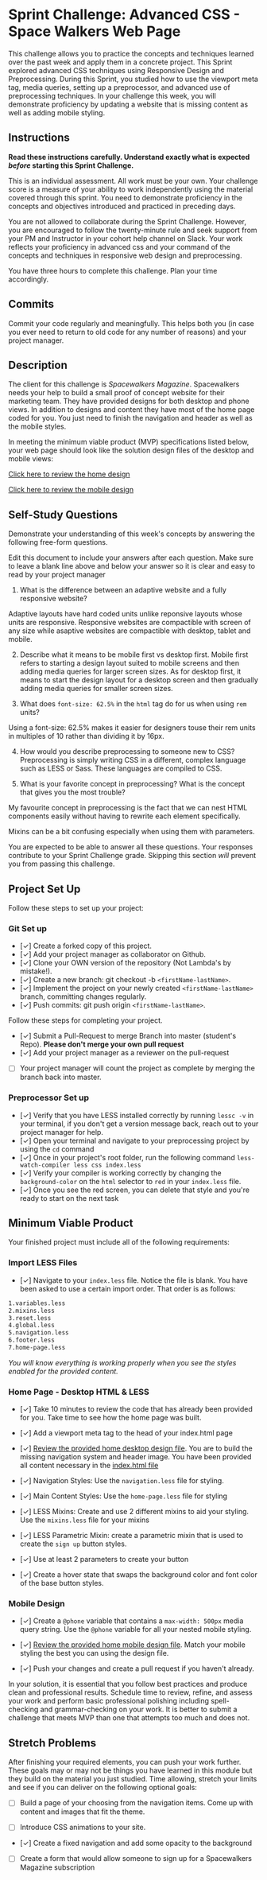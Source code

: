 # Sprint Challenge: Advanced CSS - Space Walkers Web Page

This challenge allows you to practice the concepts and techniques learned over the past week and apply them in a concrete project. This Sprint explored advanced CSS techniques using Responsive Design and Preprocessing. During this Sprint, you studied how to use the viewport meta tag, media queries, setting up a preprocessor, and advanced use of preprocessing techniques. In your challenge this week, you will demonstrate proficiency by updating a website that is missing content as well as adding mobile styling.

## Instructions

**Read these instructions carefully. Understand exactly what is expected _before_ starting this Sprint Challenge.**

This is an individual assessment. All work must be your own. Your challenge score is a measure of your ability to work independently using the material covered through this sprint. You need to demonstrate proficiency in the concepts and objectives introduced and practiced in preceding days.

You are not allowed to collaborate during the Sprint Challenge. However, you are encouraged to follow the twenty-minute rule and seek support from your PM and Instructor in your cohort help channel on Slack. Your work reflects your proficiency in advanced css and your command of the concepts and techniques in responsive web design and preprocessing.

You have three hours to complete this challenge. Plan your time accordingly.

## Commits

Commit your code regularly and meaningfully. This helps both you (in case you ever need to return to old code for any number of reasons) and your project manager.

## Description

The client for this challenge is _Spacewalkers Magazine_. Spacewalkers needs your help to build a small proof of concept website for their marketing team. They have provided designs for both desktop and phone views. In addition to designs and content they have most of the home page coded for you. You just need to finish the navigation and header as well as the mobile styles.

In meeting the minimum viable product (MVP) specifications listed below, your web page should look like the solution design files of the desktop and mobile views:

[Click here to review the home design](design-files/home-desktop.png)

[Click here to review the mobile design](design-files/home-mobile.png)

## Self-Study Questions

Demonstrate your understanding of this week's concepts by answering the following free-form questions.

Edit this document to include your answers after each question. Make sure to leave a blank line above and below your answer so it is clear and easy to read by your project manager

1. What is the difference between an adaptive website and a fully responsive website?

Adaptive layouts have hard coded units unlike reponsive layouts whose units are responsive. Responsive websites are compactible with screen of any size while asaptive websites are compactible with desktop, tablet and mobile.

2. Describe what it means to be mobile first vs desktop first.
Mobile first refers to starting a design layout suited to mobile screens and then adding media queries for larger screen sizes. As for desktop first, it means to start the design layout for a desktop screen and then gradually adding media queries for smaller screen sizes.

3. What does `font-size: 62.5%` in the `html` tag do for us when using `rem` units?

Using a font-size: 62.5% makes it easier for designers touse their rem units in multiples of 10 rather than dividing it by 16px.

4. How would you describe preprocessing to someone new to CSS?
Preprocessing is simply writing CSS in a different, complex language such as LESS or Sass. These languages are compiled to CSS. 


5. What is your favorite concept in preprocessing? What is the concept that gives you the most trouble?

My favourite concept in preprocessing is the fact that we can nest HTML components easily without having to rewrite each element specifically.

Mixins can be a bit confusing especially when using them with parameters.

You are expected to be able to answer all these questions. Your responses contribute to your Sprint Challenge grade. Skipping this section *will* prevent you from passing this challenge.

## Project Set Up

Follow these steps to set up your project:

### Git Set up

- [✓] Create a forked copy of this project.
- [✓] Add your project manager as collaborator on Github.
- [✓] Clone your OWN version of the repository (Not Lambda's by mistake!).
- [✓] Create a new branch: git checkout -b `<firstName-lastName>`.
- [✓] Implement the project on your newly created `<firstName-lastName>` branch, committing changes regularly.
- [✓] Push commits: git push origin `<firstName-lastName>`.
 
Follow these steps for completing your project.

- [✓] Submit a Pull-Request to merge <firstName-lastName> Branch into master (student's  Repo). **Please don't merge your own pull request**
- [✓] Add your project manager as a reviewer on the pull-request
- [ ] Your project manager will count the project as complete by merging the branch back into master.
 

### Preprocessor Set up

* [✓] Verify that you have LESS installed correctly by running `lessc -v` in your terminal, if you don't get a version message back, reach out to your project manager for help.
* [✓] Open your terminal and navigate to your preprocessing project by using the `cd` command
* [✓] Once in your project's root folder, run the following command `less-watch-compiler less css index.less`
* [✓] Verify your compiler is working correctly by changing the `background-color` on the `html` selector to `red` in your `index.less` file.
* [✓] Once you see the red screen, you can delete that style and you're ready to start on the next task

## Minimum Viable Product

Your finished project must include all of the following requirements:

### Import LESS Files

* [✓] Navigate to your `index.less` file. Notice the file is blank. You have been asked to use a certain import order. That order is as follows:

```markdown
1.variables.less
2.mixins.less
3.reset.less
4.global.less
5.navigation.less
6.footer.less
7.home-page.less
```

_You will know everything is working properly when you see the styles enabled for the provided content._  

### Home Page - Desktop HTML & LESS

* [✓] Take 10 minutes to review the code that has already been provided for you. Take time to see how the home page was built.

* [✓] Add a viewport meta tag to the head of your index.html page

* [✓] [Review the provided home desktop design file](design-files/home-desktop.png). You are to build the missing navigation system and header image. You have been provided all content necessary in the [index.html file](index.html)

* [✓] Navigation Styles: Use the `navigation.less` file for styling.

* [✓] Main Content Styles: Use the `home-page.less` file for styling

* [✓] LESS Mixins: Create and use 2 different mixins to aid your styling. Use the `mixins.less` file for your mixins

* [✓] LESS Parametric Mixin: create a parametric mixin that is used to create the `sign up` button styles.

* [✓]  Use at least 2 parameters to create your button

* [✓] Create a hover state that swaps the background color and font color of the base button styles.

### Mobile Design

* [✓] Create a `@phone` variable that contains a `max-width: 500px` media query string. Use the `@phone` variable for all your nested mobile styling.

* [✓] [Review the provided home mobile design file](design-files/home-mobile.png). Match your mobile styling the best you can using the design file.

* [✓] Push your changes and create a pull request if you haven't already.

In your solution, it is essential that you follow best practices and produce clean and professional results. Schedule time to review, refine, and assess your work and perform basic professional polishing including spell-checking and grammar-checking on your work. It is better to submit a challenge that meets MVP than one that attempts too much and does not.

## Stretch Problems

After finishing your required elements, you can push your work further. These goals may or may not be things you have learned in this module but they build on the material you just studied. Time allowing, stretch your limits and see if you can deliver on the following optional goals:

* [ ] Build a page of your choosing from the navigation items. Come up with content and images that fit the theme.

* [ ] Introduce CSS animations to your site.

* [✓] Create a fixed navigation and add some opacity to the background

* [ ] Create a form that would allow someone to sign up for a Spacewalkers Magazine subscription